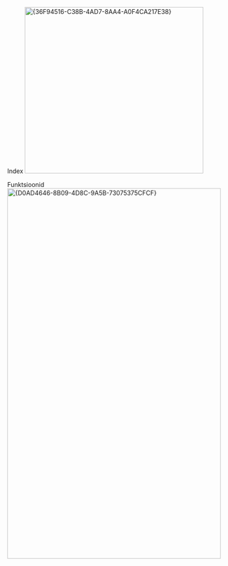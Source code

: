 Index
<img width="408" height="380" alt="{36F94516-C38B-4AD7-8AA4-A0F4CA217E38}" src="https://github.com/user-attachments/assets/048b4f17-d494-4de4-a023-ccc738852afb" />

Funktsioonid
<img width="488" height="846" alt="{D0AD4646-8B09-4D8C-9A5B-73075375CFCF}" src="https://github.com/user-attachments/assets/6c4efb21-12dd-45a7-913a-d7425b07d453" />

